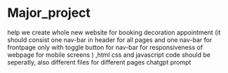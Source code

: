 # Major_project
help we create whole new website for booking decoration appointment (it should consist one nav-bar in header for all pages and one nav-bar for frontpage only with toggle button for nav-bar for responsiveness of webpage for mobile screens ) ,html css and javascript code should be seperatly, also different files for different pages 
chatgpt prompt
